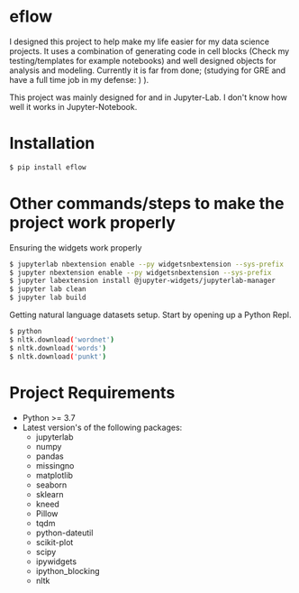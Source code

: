 # eflow
I designed this project to help make my life easier for my data science projects. It uses a combination of generating code in cell blocks (Check my testing/templates for example notebooks) and well designed objects for analysis and modeling. Currently it is far from done; (studying for GRE and have a full time job in my defense: ) ).

This project was mainly designed for and in Jupyter-Lab. I don't know how well it works in Jupyter-Notebook.

# Installation
```bash
$ pip install eflow
```
# Other commands/steps to make the project work properly
Ensuring the widgets work properly
```bash
$ jupyterlab nbextension enable --py widgetsnbextension --sys-prefix
$ jupyter nbextension enable --py widgetsnbextension --sys-prefix
$ jupyter labextension install @jupyter-widgets/jupyterlab-manager
$ jupyter lab clean
$ jupyter lab build
```
Getting natural language datasets setup. Start by opening up a Python Repl.

```bash
$ python
$ nltk.download('wordnet')
$ nltk.download('words')
$ nltk.download('punkt')
```

# Project Requirements
* Python >= 3.7 
* Latest version's of the following packages:
    * jupyterlab
    * numpy
    * pandas
    * missingno
    * matplotlib
    * seaborn
    * sklearn
    * kneed
    * Pillow
    * tqdm
    * python-dateutil
    * scikit-plot
    * scipy
    * ipywidgets
    * ipython_blocking
    * nltk
